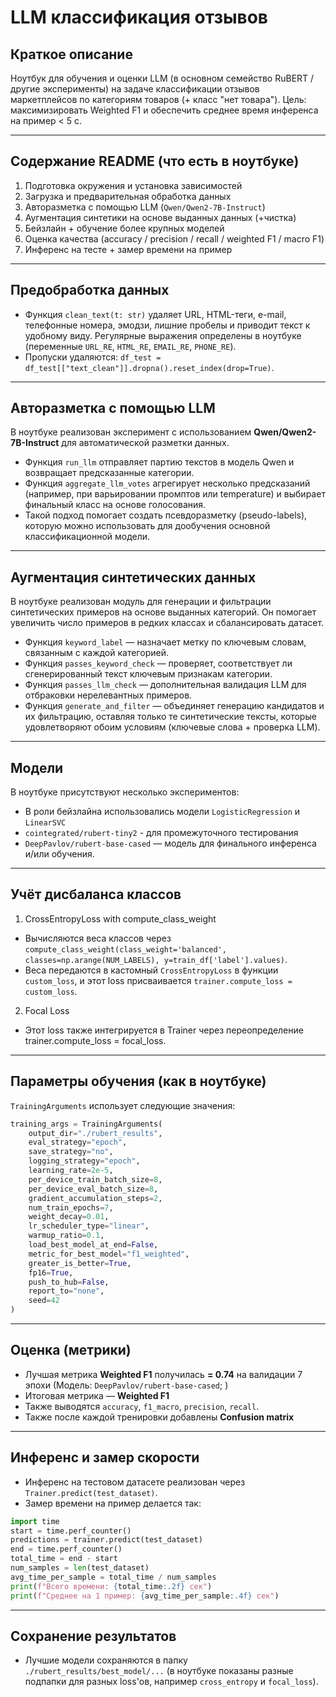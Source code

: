 # LLM классификация отзывов

## Краткое описание

Ноутбук для обучения и оценки LLM (в основном семейство RuBERT / другие эксперименты) на задаче классификации отзывов маркетплейсов по категориям товаров (+ класс "нет товара"). Цель: максимизировать Weighted F1 и обеспечить среднее время инференса на пример < 5 с.

---

## Содержание README (что есть в ноутбуке)

1. Подготовка окружения и установка зависимостей
2. Загрузка и предварительная обработка данных
3. Авторазметка с помощью LLM (`Qwen/Qwen2-7B-Instruct`)
4. Аугментация синтетики на основе выданных данных (+чистка)
5. Бейзлайн + обучение более крупных моделей
6. Оценка качества (accuracy / precision / recall / weighted F1 / macro F1)
7. Инференс на тесте + замер времени на пример

---

## Предобработка данных

* Функция `clean_text(t: str)` удаляет URL, HTML-теги, e-mail, телефонные номера, эмодзи, лишние пробелы и приводит текст к удобному виду. Регулярные выражения определены в ноутбуке (переменные `URL_RE`, `HTML_RE`, `EMAIL_RE`, `PHONE_RE`).
* Пропуски удаляются: `df_test = df_test[["text_clean"]].dropna().reset_index(drop=True)`.

---

## Авторазметка с помощью LLM

В ноутбуке реализован эксперимент с использованием **Qwen/Qwen2-7B-Instruct** для автоматической разметки данных.

* Функция `run_llm` отправляет партию текстов в модель Qwen и возвращает предсказанные категории.
* Функция `aggregate_llm_votes` агрегирует несколько предсказаний (например, при варьировании промптов или temperature) и выбирает финальный класс на основе голосования.
* Такой подход помогает создать псевдоразметку (pseudo-labels), которую можно использовать для дообучения основной классификационной модели.

---

## Аугментация синтетических данных

В ноутбуке реализован модуль для генерации и фильтрации синтетических примеров на основе выданных категорий. Он помогает увеличить число примеров в редких классах и сбалансировать датасет. 

* Функция `keyword_label` — назначает метку по ключевым словам, связанным с каждой категорией.
* Функция `passes_keyword_check` — проверяет, соответствует ли сгенерированный текст ключевым признакам категории.
* Функция `passes_llm_check` — дополнительная валидация LLM для отбраковки нерелевантных примеров.
* Функция `generate_and_filter` — объединяет генерацию кандидатов и их фильтрацию, оставляя только те синтетические тексты, которые удовлетворяют обоим условиям (ключевые слова + проверка LLM).

---

## Модели

В ноутбуке присутствуют несколько экспериментов:

* В роли бейзлайна использовались модели `LogisticRegression` и `LinearSVC`
* `cointegrated/rubert-tiny2` - для промежуточного тестирования
* `DeepPavlov/rubert-base-cased` — модель для финального инференса и/или обучения.

---

## Учёт дисбаланса классов

1) CrossEntropyLoss with compute_class_weight
   
* Вычисляются веса классов через `compute_class_weight(class_weight='balanced', classes=np.arange(NUM_LABELS), y=train_df['label'].values)`.
* Веса передаются в кастомный `CrossEntropyLoss` в функции `custom_loss`, и этот loss присваивается `trainer.compute_loss = custom_loss`.


2) Focal Loss
   
* Этот loss также интегрируется в Trainer через переопределение trainer.compute_loss = focal_loss.
  
---

## Параметры обучения (как в ноутбуке)

`TrainingArguments` использует следующие значения:

```python
training_args = TrainingArguments(
    output_dir="./rubert_results",
    eval_strategy="epoch",
    save_strategy="no",
    logging_strategy="epoch",
    learning_rate=2e-5,
    per_device_train_batch_size=8,
    per_device_eval_batch_size=8,
    gradient_accumulation_steps=2,
    num_train_epochs=7,
    weight_decay=0.01,
    lr_scheduler_type="linear",
    warmup_ratio=0.1,
    load_best_model_at_end=False,
    metric_for_best_model="f1_weighted",
    greater_is_better=True,
    fp16=True,
    push_to_hub=False,
    report_to="none",
    seed=42
)
```

---

## Оценка (метрики)

* Лучшая метрика **Weighted F1** получилась **= 0.74** на валидации 7 эпохи (Модель: `DeepPavlov/rubert-base-cased`; <CrossEntropyLoss with compute_class_weight>)
* Итоговая метрика — **Weighted F1**
* Также выводятся `accuracy`, `f1_macro`, `precision`, `recall`.
* Также после каждой тренировки добавлены **Confusion matrix**

---

## Инференс и замер скорости

* Инференс на тестовом датасете реализован через `Trainer.predict(test_dataset)`.
* Замер времени на пример делается так:

```python
import time
start = time.perf_counter()
predictions = trainer.predict(test_dataset)
end = time.perf_counter()
total_time = end - start
num_samples = len(test_dataset)
avg_time_per_sample = total_time / num_samples
print(f"Всего времени: {total_time:.2f} сек")
print(f"Среднее на 1 пример: {avg_time_per_sample:.4f} сек")
```

---

## Сохранение результатов

* Лучшие модели сохраняются в папку `./rubert_results/best_model/...` (в ноутбуке показаны разные подпапки для разных loss'ов, например `cross_entropy` и `focal_loss`).
